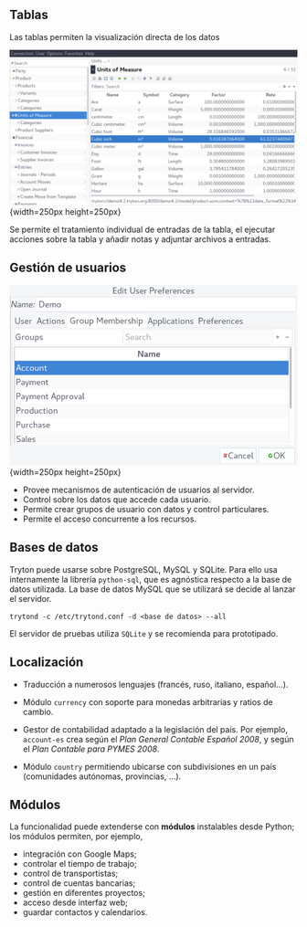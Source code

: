 ## Tablas

Las tablas permiten la visualización directa de los datos

![Mostrando una tabla.](Presentacion/tryton-table.png){width=250px height=250px}

Se permite el tratamiento individual de entradas de la tabla,
el ejecutar acciones sobre la tabla y añadir notas y adjuntar
archivos a entradas.

## Gestión de usuarios

![Gestión de grupos de usuario.](Presentacion/usuarios.png){width=250px height=250px}

 * Provee mecanismos de autenticación de usuarios al servidor.
 * Control sobre los datos que accede cada usuario.
 * Permite crear grupos de usuario con datos y control particulares.
 * Permite el acceso concurrente a los recursos.

## Bases de datos

Tryton puede usarse sobre PostgreSQL, MySQL y SQLite. Para ello usa internamente
la librería `python-sql`, que es agnóstica respecto a la base de datos utilizada.
La base de datos MySQL que se utilizará se decide al lanzar el servidor.

```
trytond -c /etc/trytond.conf -d <base de datos> --all
```


El servidor de pruebas utiliza `SQLite` y se recomienda para prototipado.

## Localización

 * Traducción a numerosos lenguajes (francés, ruso, italiano,
   español...).
 
 * Módulo `currency` con soporte para monedas arbitrarias y ratios de
   cambio.

 * Gestor de contabilidad adaptado a la legislación del país. Por ejemplo,
   `account-es` crea según el *Plan General Contable Español 2008*, y según
   el *Plan Contable para PYMES 2008*.
   
 * Módulo `country` permitiendo ubicarse con subdivisiones en un país
   (comunidades autónomas, provincias, ...).


## Módulos

La funcionalidad puede extenderse con **módulos** instalables desde
Python; los módulos permiten, por ejemplo,

 * integración con Google Maps;
 * controlar el tiempo de trabajo;
 * control de transportistas;
 * control de cuentas bancarias;
 * gestión en diferentes proyectos;
 * acceso desde interfaz web;
 * guardar contactos y calendarios.
 


